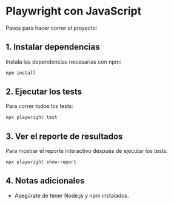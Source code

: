 
# Playwright con JavaScript

Pasos para hacer correr el proyecto:

## 1. Instalar dependencias

Instala las dependencias necesarias con npm:
```bash
npm install
```

## 2. Ejecutar los tests

Para correr todos los tests:
```bash
npx playwright test
```

## 3. Ver el reporte de resultados

Para mostrar el reporte interactivo después de ejecutar los tests:
```bash
npx playwright show-report
```

## 4. Notas adicionales

- Asegúrate de tener Node.js y npm instalados.